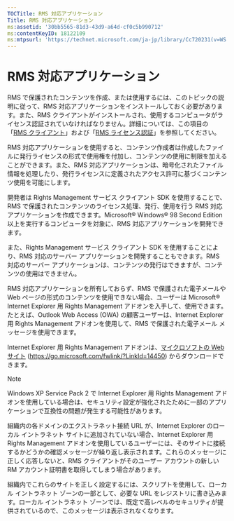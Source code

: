 ```yaml
---
TOCTitle: RMS 対応アプリケーション
Title: RMS 対応アプリケーション
ms:assetid: '30bb5565-81d3-43d9-a64d-cf0c5b990712'
ms:contentKeyID: 18122109
ms:mtpsurl: 'https://technet.microsoft.com/ja-jp/library/Cc720231(v=WS.10)'
---
```


RMS 対応アプリケーション
========================

RMS で保護されたコンテンツを作成、または使用するには、このトピックの説明に従って、RMS 対応アプリケーションをインストールしておく必要があります。また、RMS クライアントがインストールされ、使用するコンピュータがライセンス認証されていなければなりません。詳細については、この項目の「[RMS クライアント](https://technet.microsoft.com/03294fa2-8350-430d-b4b0-03d5169937c2)」および「[RMS ライセンス認証](https://technet.microsoft.com/09a0d631-9860-477f-9d10-df61b3bfe125)」を参照してください。

RMS 対応アプリケーションを使用すると、コンテンツ作成者は作成したファイルに発行ライセンスの形式で使用権を付加し、コンテンツの使用に制限を加えることができます。また、RMS 対応アプリケーションは、暗号化されたファイル情報を処理したり、発行ライセンスに定義されたアクセス許可に基づくコンテンツ使用を可能にします。

開発者は Rights Management サービス クライアント SDK を使用することで、RMS で保護されたコンテンツのライセンス処理、発行、使用を行う RMS 対応アプリケーションを作成できます。Microsoft® Windows® 98 Second Edition 以上を実行するコンピュータを対象に、RMS 対応アプリケーションを開発できます。

また、Rights Management サービス クライアント SDK を使用することにより、RMS 対応のサーバー アプリケーションを開発することもできます。RMS 対応のサーバー アプリケーションは、コンテンツの発行はできますが、コンテンツの使用はできません。

RMS 対応アプリケーションを所有しておらず、RMS で保護された電子メールや Web ページの形式のコンテンツを使用できない場合、ユーザーは Microsoft® Internet Explorer 用 Rights Management アドオンを入手して、使用できます。たとえば、Outlook Web Access (OWA) の顧客ユーザーは、Internet Explorer 用 Rights Management アドオンを使用して、RMS で保護された電子メール メッセージを使用できます。

Internet Explorer 用 Rights Management アドオンは、[マイクロソフトの Web サイト](https://go.microsoft.com/fwlink/?linkid=14450) (https://go.microsoft.com/fwlink/?LinkId=14450) からダウンロードできます。

> [!NOTE]
> Windows XP Service Pack 2 で Internet Explorer 用 Rights Management アドオンを使用している場合は、セキュリティ設定が強化されたために一部のアプリケーションで互換性の問題が発生する可能性があります。 

組織内の各ドメインのエクストラネット接続 URL が、Internet Explorer のローカル イントラネット サイトに追加されていない場合、Internet Explorer 用 Rights Management アドオンを使用しているユーザーには、そのサイトに接続するかどうかの確認メッセージが繰り返し表示されます。これらのメッセージに正しく応答しないと、RMS クライアントがそのユーザー アカウントの新しい RM アカウント証明書を取得してしまう場合があります。

組織内でこれらのサイトを正しく設定するには、スクリプトを使用して、ローカル イントラネット ゾーンの一部として、必要な URL をレジストリに書き込みます。ローカル イントラネット ゾーンでは、既定で高レベルのセキュリティが提供されているので、このメッセージは表示されなくなります。
